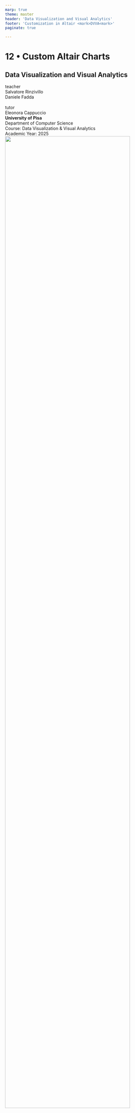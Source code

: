 ```yaml
---
marp: true
theme: master
header: 'Data Visualization and Visual Analytics'
footer: 'Customization in Altair <mark>DVVA<mark>'
paginate: true

---
```


<!-- _class: cover -->
<!-- _paginate: skip -->

<div>
  <h1>12 •  Custom Altair Charts</h1>
  <h2>Data Visualization and Visual Analytics</h2>
  <!-- <div class="subtitle">A subtitle</div> -->

  <div class="authors">
    <div class="author-label">teacher</div>
    <div class="author-name">Salvatore Rinzivillo</div>
    <div class="author-name">Daniele Fadda</div>
    <br>
    <div class="author-label">tutor</div>
    <div class="author-name">Eleonora Cappuccio</div>
  </div>

  <div class="university">
    <strong>University of Pisa</strong><br>
    Department of Computer Science<br>
    Course: Data Visualization & Visual Analytics<br>
    Academic Year: 2025    
  </div>

</div>



<div class="cover-image">
<img src="https://altair-viz.github.io/_static/altair-logo-light.png" alt="" style="width:90%">
</div>


<!-- This lecture introduces Altair's customization capabilities, covering its hierarchical approach to visualization styling. Altair is a declarative statistical visualization library for Python built on Vega-Lite, offering multiple levels of control from global themes to data-specific encodings. -->

---

# Altair Customization

## Multiple levels of customization

- Top-level configuration (affects all charts - used to set attributes for current theme)
- Global configuration (affects the general Chart() object)
- Local configuration (affects each mark inside chart)
- Encoding (element-specific attributes binded to data)

<!-- Altair implements a hierarchical customization system with four distinct levels, from broadest to most specific scope. This layered approach allows for both consistent styling across multiple visualizations and precise control over individual visual elements, with more specific settings overriding more general ones when conflicts occur. -->

---

# Customization Approaches in Altair
<br>
<br>
<div class="columns-2">
<div>

**1. Top-Level Configuration**
  - Affects all charts in the session
  - Set via `alt.config`
<br>

**3. Local Configuration**
  - Applied to specific chart instance
  - Set via `the mark_*` method

</div>
<div>

**2. Global Configuration**
  - Applied to main chart object
  - Set via `chart.configure_*()` methods
<br>

**4. Encoding Properties**
  - Applied to specific visual elements
  - Set within `encode()` method
  - Most specific level of control
  

</div>

<div>



</div>
</div>

<!-- The customization hierarchy in Altair follows a principle of increasing specificity: top-level configurations establish session-wide defaults, global configurations customize entire chart objects, local configurations affect specific marks like bars or points, and encoding properties bind visual attributes directly to data fields. Understanding this hierarchy is key to efficiently styling visualizations. -->

---

<!-- _class: chapter -->
<!-- _paginate: skip -->

# Top Level Configuration

<!-- Top-level configuration provides the broadest scope of customization in Altair, affecting all charts created within the current session. This approach is particularly valuable for maintaining visual consistency across dashboards or reports with multiple visualizations. -->

---
<!-- footer: '' -->
<!-- _paginate: false -->

# Top-level Configuration
<div class="columns-2">
<div>

- Applied to all subsequently created charts
- Set using `alt.config`
- Useful for establishing consistent styling across multiple charts
- Can be overridden by local configuration or encoding

</div>
<div>

```python
import altair as alt

# Set global configuration
alt.config.title = {
    'fontSize': 20,
    'font': 'Helvetica',
    'anchor': 'start',
    'color': '#3a3a3a'
}
```

```python
# All subsequent charts will use this 
chart1 = alt.Chart(data).mark_bar().encode(...)
chart2 = alt.Chart(data).mark_line().encode(...)
```
</div>
</div>

<!-- Top-level configuration modifies the alt.config object to establish default styles for all charts created afterward in the session. This approach is ideal for implementing brand guidelines or ensuring visual consistency across a collection of visualizations. While these settings serve as defaults, they can be overridden by more specific configurations when needed. -->

---
<!-- footer: '' -->
<!-- _paginate: false -->
# Common Top-level configuration Options

<div class="columns-2">

<div>

- **View**: sizes, padding, background
```python
alt.config.view = {
    'strokeWidth': 0,
    'height': 300,
    'width': 400
}
```

- **Axis**: grid, ticks, labels
```python
alt.config.axis = {
    'gridColor': '#efefef',
    'labelFont': 'Helvetica',
    'titleFont': 'Helvetica'
}
```

</div>

<div>

- **Legend**: positioning, styling
```python
alt.config.legend = {
    'orient': 'bottom',
    'titleFontSize': 14
}
```

- **Mark**: default colors, styles
```python
alt.config.mark = {
    'filled': True,
    'color': 'steelblue'
}
```

</div>

</div>

<!-- The alt.config object provides comprehensive control over all aspects of chart appearance. From view dimensions and backgrounds to axis styling, legends, and default mark properties, top-level configuration establishes a consistent foundation for all visualizations. This approach minimizes repetitive styling code while maintaining visual cohesion across multiple charts. -->

---

<!-- _class: chapter -->
<!-- _paginate: skip -->

# Global Configuration

<!-- Global configuration narrows the customization scope to specific chart instances. Using chainable configure_*() methods, this level allows you to override top-level settings for individual charts, creating distinct visual treatments while maintaining the overall design system. -->

---
<!-- _paginate: false -->
# Global Configuration

- Applied to a specific chart instance
- Uses chainable `configure_*()` methods
- Overrides top-level configuration
- More specific control than global settings

```python
chart = alt.Chart(data).mark_bar().encode(
    x='category:N',
    y='value:Q'
).configure_axis(
    grid=False,
    labelAngle=45
).configure_view(
    strokeWidth=0
)
```

<!-- Global configuration applies specifically to a chart instance through chainable configure_*() methods. This level lets you override top-level defaults for individual charts, making them stand out within a collection or adapting them to specific data characteristics. The methods can be chained together to create comprehensive chart-specific styling. -->

---
<!-- footer: '' -->
# Common Global Configuration Methods

<div class="columns-2">

<div>

**`configure_view()`**
 - Chart dimensions, borders

**`configure_axis()`**
  - Formatting for all axes

**`configure_axisX()`** 
**`configure_axisY()`**
  - Specific axis formatting

**`configure_legend()`**
  - Legend appearance and position

</div>

<div>

**`configure_title()`**
  - Chart title styling

**`configure_mark()`**
  - Default mark properties

**`configure_range()`**
  - Color schemes, scales

**`configure_scale()`**
  - Scale behaviors

</div>

</div>

<!-- Altair provides a rich set of global configuration methods for customizing every aspect of a chart. Each method focuses on a specific chart component, from the overall view to axes, legends, titles, and marks. These methods give you fine-grained control over the chart's appearance while keeping the code clean and readable through method chaining. -->

---
<!-- paginate: false -->

# View Configuration

- Controls the overall chart container
- Affects padding, dimensions, background
- Applied with `configure_view()`

```python
chart = alt.Chart(data).mark_line().encode(
    x='date:T',
    y='value:Q'
).configure_view(
    strokeWidth=0,  # Remove border
    fill='#f9f9f9',  # Background color
    height=300,
    width=500,
    cornerRadius=5,  # Rounded corners
    clip=True  # Clip marks at view boundary)


```

![width:400 center](img/view_config.png)

<!-- The configure_view() method controls the chart's container appearance, including borders, background color, dimensions, and other visual properties. This method is particularly important for integrating charts into applications or dashboards, as it determines how the chart fits within its surrounding context. Properties like cornerRadius and strokeWidth add subtle design refinements. -->

---


<!-- _paginate: false -->
<!-- footer: '' -->

# Example: Global Configuration

```python
chart = alt.Chart(source).mark_circle(size=60).encode(
  ...
).properties(
    title='Horsepower vs. Fuel Efficiency'
).configure_title(
    fontSize=20,
    font='Helvetica',
    anchor='start',
    color='#3a3a3a'
).configure_axis(
    labelFontSize=12,
    titleFontSize=14,
    grid=True,
    gridColor='#eeeeee'
).configure_legend(
    orient='bottom',
    titleFontSize=14
)


```

<!-- This example demonstrates the power of combining multiple global configuration methods to create a cohesive and professional chart design. By chaining methods for title, axis, and legend styling, you can create a comprehensive visual treatment that enhances data communication while maintaining a clean, elegant appearance. The method chaining syntax keeps the code readable despite complex customization. -->

---

<!-- _class: chapter -->
<!-- _paginate: skip -->

# Local Properties

<!-- Local properties focus on customizing specific marks within a chart, such as bars, points, or lines. These settings allow you to control the appearance of visual elements independently of the data they represent, providing an intermediate level of specificity between global chart settings and data-driven encodings. -->

---
<!-- footer: 'Customization in Altair <mark>DVVA<mark>' -->
<!-- _paginate: false -->

# Local Properties

- Applied to specific visual elements
- Set within the `mark_*` method
- Overrides both top and global configurations

The **mark** property is what specifies how exactly those attributes should be represented on the plot.



```python
chart = alt.Chart(data).mark_bar(
    color='steelblue',
    size=20,
    opacity=0.8
).encode(
    x='category:N',
    y='value:Q'
)
```

<!-- Local properties apply to specific mark types through the mark_*() methods, controlling the appearance of the visual elements independent of the data they represent. These properties override both top-level and global configurations, providing an intermediate level of customization. The mark type determines how data points are visually encoded (bars, lines, points), while mark properties control their visual attributes. -->

---

| Mark | Method | Description |
|------|--------|-------------|
| Arc | `mark_arc()` | A pie chart. |
| Area | `mark_area()` | A filled area plot. |
| Bar | `mark_bar()` | A bar plot. |
| Circle | `mark_circle()` | A scatter plot with filled circles. |
| Geoshape | `mark_geoshape()` | Visualization containing spatial data |
| Image | `mark_image()` | A scatter plot with image markers. |
| Line | `mark_line()` | A line plot. |
| Point | `mark_point()` | A scatter plot with configurable point shapes. |
| Rect | `mark_rect()` | A filled rectangle, used for heatmaps |

<!-- Altair provides a diverse set of mark types for visualizing different data relationships. Each mark type is optimized for specific data patterns: bars for comparisons across categories, lines for trends over time, points for examining relationships between variables, and specialized marks like geoshapes for spatial data. The choice of mark type is fundamental to effective data visualization. -->

---

| Mark | Method | Description |
|------|--------|-------------|
| Rule | `mark_rule()` | A vertical or horizontal line spanning the axis. |
| Square | `mark_square()` | A scatter plot with filled squares. |
| Text | `mark_text()` | A scatter plot with points represented by text. |
| Tick | `mark_tick()` | A vertical or horizontal tick mark. |
| Trail | `mark_trail()` | A line plot with a trail effect. |
| Boxplot | `mark_boxplot()` | A box plot. |
| Errorband | `mark_errorband()` | A band representing uncertainty. |
| Errorbar | `mark_errorbar()` | A line with error bars. |

<br>

Properties for primitive mark types, like position, color, and stroke are listed in the [documentation](https://altair-viz.github.io/user_guide/marks/index.html)

<!-- Beyond the basic mark types, Altair offers specialized marks for specific analytical needs: rules for reference lines, text for adding labels, and composite marks like boxplots and errorbars for statistical summaries. Each mark type supports specific properties that control its appearance, from colors and sizes to strokes and opacities. The comprehensive documentation provides the full list of available properties for each mark type. -->

---
<!-- _class: chapter -->
<!-- _paginate: skip -->

# Encoding Properties

<!-- Encoding properties represent the most specific level of customization in Altair, binding visual attributes directly to data fields. This approach provides the finest control over how data values are mapped to visual properties, allowing for data-driven styling that adapts to the underlying information. -->

---
<!-- footer: 'Customization in Altair <mark>DVVA<mark>' -->

# Encoding Properties

- Most specific level of customization
- Applied to individual visual channels (x, y, color, etc.)
- Set within the `encode()` method
- Overrides both global and local configurations

```python
chart = alt.Chart(data).mark_bar().encode(
    x=alt.X('category:N', axis=alt.Axis(labelAngle=45, grid=False)),
    y=alt.Y('value:Q', scale=alt.Scale(domain=[0, 100])),
    color=alt.Color('group:N', legend=alt.Legend(orient='bottom'))
)
```

<!-- Encoding properties provide the most granular level of customization by binding visual attributes directly to data fields. This approach enables data-driven styling that adapts to the underlying information. By using the encode() method with specific channel objects like alt.X or alt.Color, you can precisely control how each data dimension is visually represented, including its axis, scale, and legend properties. -->

---
<!-- footer: '' -->
<!-- _paginate: false -->

# Common Encoding Properties

<div class="columns-2">

<div>

- **Axis customization**
```python
x=alt.X('date:T', 
        axis=alt.Axis(
            format='%b %Y',
            labelAngle=45,
            title='Date'))
```

- **Scale definition**
```python
y=alt.Y('temperature:Q',scale=alt.Scale(
            domain=[-10, 40],
            type='linear'))

```

</div>

<div>

- **Legend configuration**
```python
color=alt.Color('category:N',
                legend=alt.Legend(
                    orient='bottom',
                    title='Categories'))
```

- **Title and format**
```python
size=alt.Size('population:Q',
              title='Population',
              legend=alt.Legend(
                  format=',.0f'))
```

</div>

</div>

<!-- Each encoding channel in Altair (position, color, size, etc.) can be customized with its own properties. Axis customization controls how axis labels and gridlines appear, scale definitions determine how data values map to visual properties, and legend configurations control the appearance and position of legends. These specific settings allow for precise control over how each data dimension is represented visually. -->

---
<!-- _paginate: false -->
# Which Approach to Use?

<div class="columns-2">

<div>

### Use Top Level config when:
- Creating dashboards with consistent styling
- Setting company-wide standards
- Establishing default behaviors

### Use Global config when:
- Customizing all charts in a session
- Setting default properties for all charts
- Setting styling for layered charts 

</div>

<div>

### Use Local config when:
- Customizing a specific chart
- Overriding global settings for a single visualization

### Use Encoding when:
- Customizing specific data dimensions
- Different axes need different settings
- Making targeted adjustments to visual elements
- Working with specific data properties
</div>

</div>
<br>

**N.B.** Combine approaches as needed. Most specific settings take precedence over more general ones.

<!-- Choosing the right customization approach depends on your specific needs and the scope of your visualization project. Top-level settings are ideal for establishing consistent defaults, global configurations for customizing specific charts, local properties for targeting mark types, and encodings for data-specific styling. The layered nature of Altair's customization system allows you to combine approaches effectively, with more specific settings overriding more general ones when conflicts occur. -->

---

<!-- _class: chapter -->
<!-- _paginate: skip -->

# Chart Themes

<!-- Chart themes provide predefined style configurations that can be applied across all visualizations in a session. They offer a quick way to achieve a consistent visual identity, whether following established publication styles or implementing custom brand guidelines. -->

---

# Chart Themes in Altair - Top Level Configuration

- Predefined sets of style configurations
- Apply with `alt.themes.enable('theme_name')`
- Built-in themes:
  - `'default'` - Default Vega-Lite style
  - `'dark'` - Dark background with light text
  - `'latimes'` - LA Times visualization style
  - `'fivethirtyeight'` - FiveThirtyEight style
  - `'vox'` - Vox publication style
  - `'urbaninstitute'` - Urban Institute style

```python
alt.themes.enable('dark')  # Enable dark theme for all subsequent charts
```

<!-- Themes in Altair provide a comprehensive way to apply predefined style configurations to all charts in a session. Built-in themes emulate the visual styles of well-known publications like FiveThirtyEight or the LA Times, offering professional-looking visualizations with minimal effort. Enabling a theme affects all subsequently created charts, establishing a consistent visual identity throughout your analysis or presentation. -->

---
<!-- footer: '' -->
<!-- _paginate: false -->
# Creating Custom Themes

```python
def my_custom_theme():
    return {
        'config': {
            'view': {
                'height': 300,
                'width': 400,
                'strokeWidth': 0,
            },
            'title': {
                'font': 'Helvetica',
                'fontSize': 18,
                'anchor': 'start',
                'color': '#3a3a3a'
            },
            'axis': {
                'gridColor': '#efefef',
                'labelFont': 'Helvetica',
                'labelFontSize': 12,
                'titleFont': 'Helvetica',
                'titleFontSize': 14,
                'titlePadding': 10
            },
            'range': {
                'category': ['#1f77b4', '#ff7f0e', '#2ca02c', '#d62728', '#9467bd']
            }
        }
    }

# Register and enable the theme
alt.themes.register('my_theme', my_custom_theme)
alt.themes.enable('my_theme')
```

<!-- Creating custom themes allows you to define comprehensive style configurations that match your organization's brand guidelines or personal preferences. The theme function returns a configuration object that sets defaults for all aspects of chart appearance, from view dimensions to typography, colors, and axis styling. Once registered, custom themes can be applied just like built-in themes, providing a consistent visual identity for all your visualizations. -->

---
<!-- _paginate: false -->
# Theme Examples

**Fivethirtyeight theme**

![width:600 ](img/DVVA_12/fivethirtyeight.png)

**Urbaninstitute theme**

![width:600 ](img/DVVA_12/urbaninstitute.png)





<!-- Different themes dramatically transform the visual appearance of charts while maintaining the same underlying data representation. The FiveThirtyEight theme features a distinctive style with bold colors and minimal gridlines, optimized for clear data communication in digital media. The Urban Institute theme uses a more formal approach with a restrained color palette suitable for policy-oriented reports and presentations. -->

---

# Saving and Exporting Charts


<div class="columns-2">
<div>

```python
# Save as HTML (interactive)
chart.save('visualization.html')
```

```python
# Save as PNG (static)
chart.save('visualization.png')
```

```python
# With specific settings
chart.save(
  'custom.png',
   scale_factor=2.0 #resolution
   )  

```
</div>
<div>

```python
# Save as SVG (vector)
chart.save('visualization.svg')
```

```python
# Save as JSON (Vega-Lite specification)
chart.save('specification.json')
```

Multiple export formats available. 
Save locally or embed in documents

</div>
<div>
</div>

<!-- Altair provides flexible options for saving and sharing visualizations in various formats, each serving different purposes. HTML preserves interactivity for web embedding, PNG offers universal compatibility for presentations, SVG provides high-quality vector graphics for publications, and JSON exports the Vega-Lite specification for further customization or integration with other tools. Additional parameters like scale_factor can be used to fine-tune output quality. -->

---

# Practical Example: Complete Customization

```python
# Enable a theme
alt.themes.enable('fivethirtyeight')
# Load data
source = data.stocks()
# Create and customize chart
chart = alt.Chart(source).mark_line().encode(
    x=alt.X('date:T', axis=alt.Axis(format='%Y', title='Year')),
    y=alt.Y('price:Q', axis=alt.Axis(title='Stock Price')),
    color=alt.Color('symbol:N', legend=alt.Legend(title='Company'))
).properties(
    width=600,
    height=400,
    title='Stock Prices Over Time'
).configure_view(
    strokeWidth=0
).configure_axis(
    grid=True,
    gridColor='#dedede'
).configure_legend(
    orient='bottom'
).configure_title(
    fontSize=20,
    anchor='start'
)

```

<!-- This comprehensive example demonstrates how to combine multiple levels of customization for a polished visualization. It begins with a theme for baseline styling, uses encoding properties for data-specific customization of axes and colors, sets chart properties for dimensions and title, and applies global configurations for fine-tuning. This layered approach creates a professional-quality visualization that effectively communicates the data while maintaining visual appeal. -->

---

<!-- _class: all-image -->

<h1>Thank You!</h1>

![bg contains](img/DVVA_12/synthwave.jpg)

<!-- This presentation covered Altair's hierarchical customization system, from top-level themes to data-specific encodings. Understanding these different levels of customization—and when to use each—enables you to create visually consistent, professional-quality visualizations that effectively communicate your data. By combining these approaches strategically, you can develop your own distinctive visualization style while maintaining the flexibility to adapt to specific data requirements. -->
